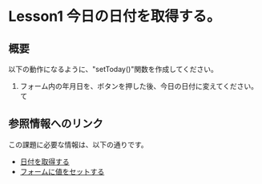 # Lesson1 今日の日付を取得する。

## 概要
以下の動作になるように、"setToday()"関数を作成してください。

1. フォーム内の年月日を、ボタンを押した後、今日の日付に変えてください。て

## 参照情報へのリンク
この課題に必要な情報は、以下の通りです。

* [日付を取得する](http://www.tohoho-web.com/js/date.htm)
* [フォームに値をセットする](http://www.tohoho-web.com/js/form.htm)
